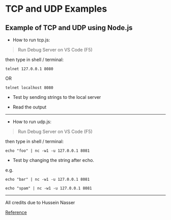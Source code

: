 # TCP and UDP Examples

## Example of TCP and UDP using Node.js

* How to run tcp.js:

> Run Debug Server on VS Code (F5)

then type in shell / terminal:

`telnet 127.0.0.1 8080`

OR

`telnet localhost 8080`

* Test by sending strings to the local server

* Read the output

---------------------------------------
* How to run udp.js:


> Run Debug Server on VS Code (F5)


then type in shell / terminal:


`echo "foo" | nc -w1 -u 127.0.0.1 8081`

* Test by changing the string after echo.

e.g.

`echo "bar" | nc -w1 -u 127.0.0.1 8081`

`echo "spam" | nc -w1 -u 127.0.0.1 8081`

-----------------------------------------
All credits due to Hussein Nasser

[Reference](https://www.youtube.com/watch?v=qqRYkcta6IE&t)
